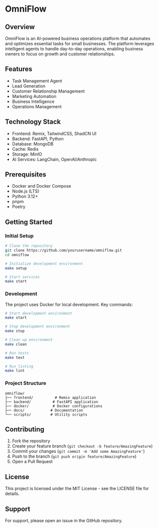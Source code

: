 # OmniFlow

## Overview
OmniFlow is an AI-powered business operations platform that automates and optimizes essential tasks for small businesses. The platform leverages intelligent agents to handle day-to-day operations, enabling business owners to focus on growth and customer relationships.

## Features
- Task Management Agent
- Lead Generation
- Customer Relationship Management
- Marketing Automation
- Business Intelligence
- Operations Management

## Technology Stack
- Frontend: Remix, TailwindCSS, ShadCN UI
- Backend: FastAPI, Python
- Database: MongoDB
- Cache: Redis
- Storage: MinIO
- AI Services: LangChain, OpenAI/Anthropic

## Prerequisites
- Docker and Docker Compose
- Node.js (LTS)
- Python 3.12+
- pnpm
- Poetry

## Getting Started

### Initial Setup
```bash
# Clone the repository
git clone https://github.com/yourusername/omniflow.git
cd omniflow

# Initialize development environment
make setup

# Start services
make start
```

### Development
The project uses Docker for local development. Key commands:

```bash
# Start development environment
make start

# Stop development environment
make stop

# Clean up environment
make clean

# Run tests
make test

# Run linting
make lint
```

### Project Structure
```
omniflow/
├── frontend/          # Remix application
├── backend/          # FastAPI application
├── docker/           # Docker configurations
├── docs/            # Documentation
└── scripts/         # Utility scripts
```

## Contributing
1. Fork the repository
2. Create your feature branch (`git checkout -b feature/AmazingFeature`)
3. Commit your changes (`git commit -m 'Add some AmazingFeature'`)
4. Push to the branch (`git push origin feature/AmazingFeature`)
5. Open a Pull Request

## License
This project is licensed under the MIT License - see the LICENSE file for details.

## Support
For support, please open an issue in the GitHub repository.